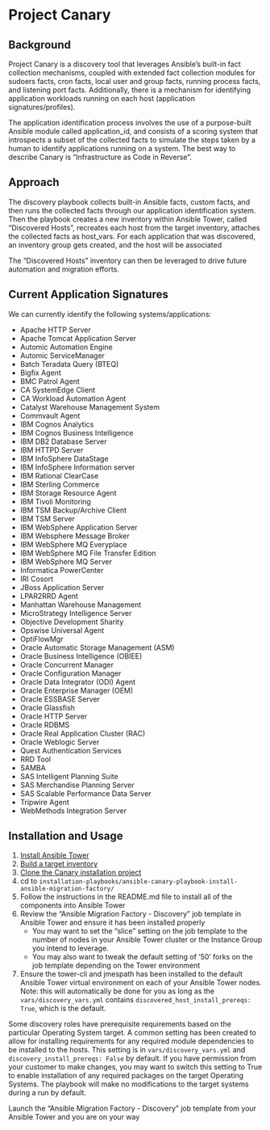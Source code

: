 # Project Canary

## Background
Project Canary is a discovery tool that leverages Ansible’s built-in fact collection mechanisms, coupled with extended fact collection modules for sudoers facts, cron facts, local user and group facts, running process facts, and listening port facts.  Additionally, there is a mechanism for identifying application workloads running on each host (application signatures/profiles).  

The application identification process involves the use of a purpose-built Ansible module called application_id, and consists of a scoring system that introspects a subset of the collected facts to simulate the steps taken by a human to identify applications running on a system.  The best way to describe Canary is “Infrastructure as Code in Reverse”.

## Approach
The discovery playbook collects built-in Ansible facts, custom facts, and then runs the collected facts through our application identification system.  Then the playbook creates a new inventory within Ansible Tower, called “Discovered Hosts”, recreates each host from the target inventory, attaches the collected facts as host_vars.  For each application that was discovered, an inventory group gets created, and the host will be associated

The “Discovered Hosts” inventory can then be leveraged to drive future automation and migration efforts.

## Current Application Signatures
We can currently identify the following systems/applications:
- Apache HTTP Server
- Apache Tomcat Application Server
- Automic Automation Engine
- Automic ServiceManager
- Batch Teradata Query (BTEQ)
- Bigfix Agent
- BMC Patrol Agent
- CA SystemEdge Client
- CA Workload Automation Agent
- Catalyst Warehouse Management System
- Commvault Agent
- IBM Cognos Analytics
- IBM Cognos Business Intelligence
- IBM DB2 Database Server
- IBM HTTPD Server
- IBM InfoSphere DataStage
- IBM InfoSphere Information server
- IBM Rational ClearCase
- IBM Sterling Commerce
- IBM  Storage Resource Agent
- IBM Tivoli Monitoring
- IBM TSM Backup/Archive Client
- IBM TSM Server
- IBM WebSphere Application Server
- IBM Websphere Message Broker
- IBM WebSphere MQ Everyplace
- IBM WebSphere MQ File Transfer Edition
- IBM WebSphere MQ Server
- Informatica PowerCenter
- IRI Cosort
- JBoss Application Server
- LPAR2RRD Agent
- Manhattan Warehouse Management
- MicroStrategy Intelligence Server
- Objective Development Sharity
- Opswise Universal Agent
- OptiFlowMgr
- Oracle Automatic Storage Management (ASM)
- Oracle Business Intelligence (OBIEE)
- Oracle Concurrent Manager
- Oracle Configuration Manager
- Oracle Data Integrator (ODI) Agent
- Oracle Enterprise Manager (OEM)
- Oracle ESSBASE Server
- Oracle Glassfish
- Oracle HTTP Server
- Oracle RDBMS
- Oracle Real Application Cluster (RAC)
- Oracle Weblogic Server
- Quest Authentication Services
- RRD Tool
- SAMBA
- SAS Intelligent Planning Suite
- SAS Merchandise Planning Server
- SAS Scalable Performance Data Server
- Tripwire Agent
- WebMethods Integration Server

## Installation and Usage
1. [Install Ansible Tower](https://docs.ansible.com/ansible-tower/latest/html/quickinstall/index.html)
2. [Build a target inventory](https://docs.ansible.com/ansible/latest/user_guide/intro_inventory.html)
3. [Clone the Canary installation project](https://github.com/redhat-cop/canary)
4. cd to `installation-playbooks/ansible-canary-playbook-install-ansible-migration-factory/` 
5. Follow the instructions in the README.md file to install all of the components into Ansible Tower
6. Review the “Ansible Migration Factory - Discovery” job template in Ansible Tower and ensure it has been installed properly
   - You may want to set the “slice” setting on the job template to the number of nodes in your Ansible Tower cluster or the Instance Group you intend to leverage.
   - You may also want to tweak the default setting of ‘50’ forks on the job template depending on the Tower environment
7. Ensure the tower-cli and jmespath has been installed to the default Ansible Tower virtual environment on each of your Ansible Tower nodes.  
Note: this will automatically be done for you as long as the `vars/discovery_vars.yml` contains `discovered_host_install_prereqs: True`, which is the default.

Some discovery roles have prerequisite requirements based on the particular Operating System target.  A common setting has been created to allow for installing requirements for any required module dependencies to be installed to the hosts.  This setting is in `vars/discovery_vars.yml` and `discovery_install_prereqs: False` by default.  If you have permission from your customer to make changes, you may want to switch this setting to True to enable installation of any required packages on the target Operating Systems.  The playbook will make no modifications to the target systems during a run by default.

Launch the “Ansible Migration Factory - Discovery” job template from your Ansible Tower and you are on your way

